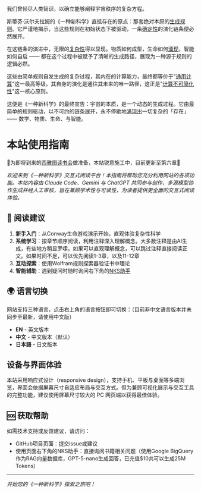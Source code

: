 我们曾倾尽人类智识，以确立能够阐释宇宙秩序的复杂方程。

斯蒂芬·沃尔夫拉姆的《一种新科学》直抵存在的原点：那套绝对本原的[生成规则](annotation:generative-rules)。它严谨地揭示，当这些规则在初始状态下被驱动，一条[确定性](annotation:determinism)的演化链条便必然展开。

在这链条的演进中，无限的[复杂性](annotation:complexity)得以显现。物质如何成型，生命如何[涌现](annotation:emergence)，智能如何自启 —— 都在这个过程中被赋予了清晰的生成路径，展现为一种源于规则的逻辑必然。

这些由简单规则自发生成的复杂过程，其内在的计算能力，最终都等价于"[通用计算](annotation:computational-equivalence)"这一最高等级。其自身的演化是通往其未来的唯一路径，这正是"[计算不可简化性](annotation:computational-irreducibility)"这一核心原则。

这便是《一种新科学》的最终宣告：宇宙的本质，是一个动态的生成过程。它由最简单的规则驱动，以不可约的链条展开，永不停歇地[涌现](annotation:emergence)出一切复杂的「存在」—— 数学、物质、生命、与智能。

# 本站使用指南

🚧为即将到来的[西雅图读书会](annotation:seattle-book-club)做准备，本站锐意施工中，目前更新至第六章🚧

*欢迎来到《一种新科学》交互式阅读平台！本指南将帮助您充分利用网站的各项功能。本站内容由 Claude Code、Gemini 与 ChatGPT 共同参与创作，多源模型协作生成并经人工审核，旨在兼顾学术性与可读性，为读者提供更全面的交互式阅读体验。*


## 📖 阅读建议

1. **新手入门**：从Conway生命游戏演示开始，直观体验复杂性科学
2. **系统学习**：按章节顺序阅读，利用注释深入理解概念。大多数注释是由AI生成，有些地方稍显罗嗦，如果可以直观理解概念，可以跳过注释直接阅读正文。如果时间不足，可以优先阅读1-3章，以及11-12章
3. **互动探索**：使用Wolfram规则探索器验证书中理论
4. **智能辅助**：遇到疑问时随时询问右下角的[NKS助手](annotation:nks-assisstant)


## 🌍 语言切换

网站支持三种语言，点击右上角的语言按钮即可切换：（目前非中文语言版本并未同步至最新，请使用中文版）
- **EN** - 英文版本
- **中文** - 中文版本（默认）
- **日本語** - 日文版本

## 设备与界面体验

本站采用响应式设计（responsive design），支持手机、平板与桌面等多端浏览，界面会依据屏幕尺寸自适应布局与交互方式。但为兼顾可视化展示与交互工具的完整功能，建议使用屏幕尺寸较大的 PC 网页端以获得最佳体验。

## 🆘 获取帮助

如需技术支持或反馈建议，请访问：
- GitHub项目页面：提交issue或建议
- 使用页面右下角的NKS助手：直接询问书籍相关问题（使用Google BigQuery作为RAG向量数据库，GPT-5-nano生成回答，已充值$10共可以生成25M Tokens）

---

*开始您的《一种新科学》探索之旅吧！*
